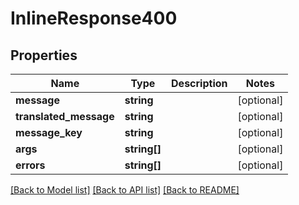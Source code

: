# InlineResponse400

## Properties
Name | Type | Description | Notes
------------ | ------------- | ------------- | -------------
**message** | **string** |  | [optional] 
**translated_message** | **string** |  | [optional] 
**message_key** | **string** |  | [optional] 
**args** | **string[]** |  | [optional] 
**errors** | **string[]** |  | [optional] 

[[Back to Model list]](../../README.md#documentation-for-models) [[Back to API list]](../../README.md#documentation-for-api-endpoints) [[Back to README]](../../README.md)

